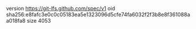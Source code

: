 version https://git-lfs.github.com/spec/v1
oid sha256:e8fafc3e0c0c05183ea5e1323096d5cfe74fa6032f2f3b8e8f361088aa018fa8
size 4053
